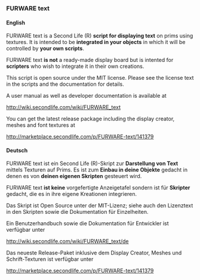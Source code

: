 ### FURWARE text

#### English

FURWARE text is a Second Life (R) **script for displaying text** on prims using textures. It is intended to be **integrated in your objects** in which it will be controlled by **your own scripts**.

FURWARE text **is not** a ready-made display board but is intented for **scripters** who wish to integrate it in their own creations.

This script is open source under the MIT license. Please see the license text in the scripts and the documentation for details.

A user manual as well as developer documentation is available at

http://wiki.secondlife.com/wiki/FURWARE_text

You can get the latest release package including the display creator, meshes and font textures at

http://marketplace.secondlife.com/p/FURWARE-text/141379

#### Deutsch

FURWARE text ist ein Second Life (R)-Skript zur **Darstellung von Text** mittels Texturen auf Prims. Es ist zum **Einbau in deine Objekte** gedacht in denen es von **deinen eigenen Skripten** gesteuert wird.

FURWARE text **ist keine** vorgefertigte Anzeigetafel sondern ist für **Skripter** gedacht, die es in ihre eigene Kreationen integrieren.

Das Skript ist Open Source unter der MIT-Lizenz; siehe auch den Lizenztext in den Skripten sowie die Dokumentation für Einzelheiten.

Ein Benutzerhandbuch sowie die Dokumentation für Entwickler ist verfügbar unter

http://wiki.secondlife.com/wiki/FURWARE_text/de

Das neueste Release-Paket inklusive dem Display Creator, Meshes und Schrift-Texturen ist verfügbar unter

http://marketplace.secondlife.com/p/FURWARE-text/141379

